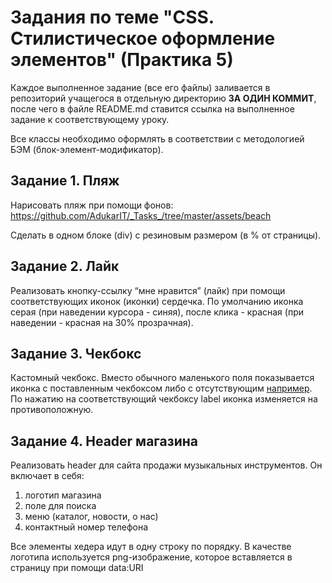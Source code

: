 # Задания по теме "CSS. Стилистическое оформление элементов" (Практика 5)

Каждое выполненное задание (все его файлы) заливается в репозиторий учащегося в отдельную директорию **ЗА ОДИН КОММИТ**, после чего в файле README.md ставится ссылка на выполненное задание к соответствующему уроку.

Все классы необходимо оформлять в соответствии с методологией БЭМ (блок-элемент-модификатор).


## Задание 1. Пляж

Нарисовать пляж при помощи фонов: https://github.com/AdukarIT/_Tasks_/tree/master/assets/beach

Сделать в одном блоке (div) с резиновым размером (в % от страницы).


## Задание 2. Лайк

Реализовать кнопку-ссылку “мне нравится” (лайк) при помощи соответствующих иконок (иконки) сердечка. По умолчанию иконка серая (при наведении курсора - синяя), после клика - красная (при наведении - красная на 30% прозрачная).


## Задание 3. Чекбокс

Кастомный чекбокс. Вместо обычного маленького поля показывается иконка с поставленным чекбоксом либо с отсутствующим [например](assets/icon/checkbox.png).
По нажатию на соответствующий чекбоксу label иконка изменяется на противоположную.


## Задание 4. Header магазина

Реализовать header для сайта продажи музыкальных инструментов. Он включает в себя:

1. логотип магазина
1. поле для поиска
1. меню (каталог, новости, о нас)
1. контактный номер телефона
	
Все элементы хедера идут в одну строку по порядку.
В качестве логотипа используется png-изображение, которое вставляется в страницу при помощи data:URI
